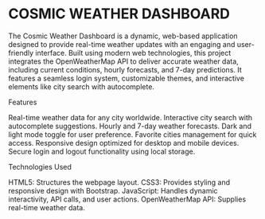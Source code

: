 # COSMIC WEATHER DASHBOARD

The Cosmic Weather Dashboard is a dynamic, web-based application designed to provide real-time weather updates with an engaging and user-friendly interface. Built using modern web technologies, this project integrates the OpenWeatherMap API to deliver accurate weather data, including current conditions, hourly forecasts, and 7-day predictions. It features a seamless login system, customizable themes, and interactive elements like city search with autocomplete.

Features

Real-time weather data for any city worldwide.
Interactive city search with autocomplete suggestions.
Hourly and 7-day weather forecasts.
Dark and light mode toggle for user preference.
Favorite cities management for quick access.
Responsive design optimized for desktop and mobile devices.
Secure login and logout functionality using local storage.

Technologies Used

HTML5: Structures the webpage layout.
CSS3: Provides styling and responsive design with Bootstrap.
JavaScript: Handles dynamic interactivity, API calls, and user actions.
OpenWeatherMap API: Supplies real-time weather data.

